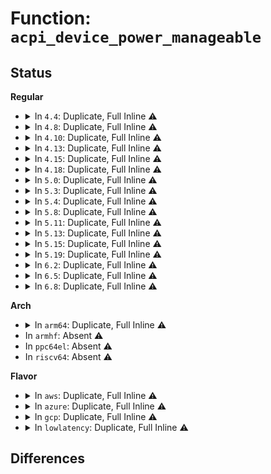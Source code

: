 # Function: <code>acpi_device_power_manageable</code>

## Status
<b>Regular</b>
<ul>
<li>
<details>
<summary>In <code>4.4</code>: Duplicate, Full Inline ⚠️</summary>

**Collision:** Static Duplication

**Inline:** Full

**Transformation:** False

**Instances:**

```
In drivers/pci/pci-acpi.c (ffffffff81457404)
Location: include/acpi/acpi_bus.h:622
Inline: True
Inline callers:
  - drivers/pci/pci-acpi.c:acpi_pci_power_manageable
```
```
In drivers/acpi/device_pm.c (0)
Location: include/acpi/acpi_bus.h:622
Inline: True
```
```
In drivers/pnp/pnpacpi/core.c (0)
Location: include/acpi/acpi_bus.h:622
Inline: True
```
</details>
</li>
<li>
<details>
<summary>In <code>4.8</code>: Duplicate, Full Inline ⚠️</summary>

**Collision:** Static Duplication

**Inline:** Full

**Transformation:** False

**Instances:**

```
In drivers/pci/pci-acpi.c (ffffffff814a402c)
Location: include/acpi/acpi_bus.h:631
Inline: True
Inline callers:
  - drivers/pci/pci-acpi.c:acpi_pci_power_manageable
```
```
In drivers/acpi/device_pm.c (0)
Location: include/acpi/acpi_bus.h:631
Inline: True
```
```
In drivers/pnp/pnpacpi/core.c (0)
Location: include/acpi/acpi_bus.h:631
Inline: True
```
</details>
</li>
<li>
<details>
<summary>In <code>4.10</code>: Duplicate, Full Inline ⚠️</summary>

**Collision:** Static Duplication

**Inline:** Full

**Transformation:** False

**Instances:**

```
In drivers/pci/pci-acpi.c (ffffffff814c5dbc)
Location: include/acpi/acpi_bus.h:633
Inline: True
Inline callers:
  - drivers/pci/pci-acpi.c:acpi_pci_power_manageable
```
```
In drivers/acpi/device_pm.c (0)
Location: include/acpi/acpi_bus.h:633
Inline: True
```
```
In drivers/pnp/pnpacpi/core.c (0)
Location: include/acpi/acpi_bus.h:633
Inline: True
```
</details>
</li>
<li>
<details>
<summary>In <code>4.13</code>: Duplicate, Full Inline ⚠️</summary>

**Collision:** Static Duplication

**Inline:** Full

**Transformation:** False

**Instances:**

```
In drivers/pci/pci-acpi.c (ffffffff814cfe2d)
Location: include/acpi/acpi_bus.h:647
Inline: True
Inline callers:
  - drivers/pci/pci-acpi.c:acpi_pci_power_manageable
```
```
In drivers/acpi/device_pm.c (0)
Location: include/acpi/acpi_bus.h:647
Inline: True
```
```
In drivers/pnp/pnpacpi/core.c (0)
Location: include/acpi/acpi_bus.h:647
Inline: True
```
</details>
</li>
<li>
<details>
<summary>In <code>4.15</code>: Duplicate, Full Inline ⚠️</summary>

**Collision:** Static Duplication

**Inline:** Full

**Transformation:** False

**Instances:**

```
In drivers/pci/pci-acpi.c (ffffffff81510075)
Location: include/acpi/acpi_bus.h:665
Inline: True
Inline callers:
  - drivers/pci/pci-acpi.c:acpi_pci_power_manageable
```
```
In drivers/acpi/device_pm.c (0)
Location: include/acpi/acpi_bus.h:665
Inline: True
```
```
In drivers/pnp/pnpacpi/core.c (0)
Location: include/acpi/acpi_bus.h:665
Inline: True
```
</details>
</li>
<li>
<details>
<summary>In <code>4.18</code>: Duplicate, Full Inline ⚠️</summary>

**Collision:** Static Duplication

**Inline:** Full

**Transformation:** False

**Instances:**

```
In drivers/pci/pci-acpi.c (ffffffff8154525e)
Location: include/acpi/acpi_bus.h:668
Inline: True
Inline callers:
  - drivers/pci/pci-acpi.c:acpi_pci_need_resume
  - drivers/pci/pci-acpi.c:acpi_pci_get_power_state
  - drivers/pci/pci-acpi.c:acpi_pci_power_manageable
```
```
In drivers/acpi/device_pm.c (ffffffff81572407)
Location: include/acpi/acpi_bus.h:668
Inline: True
Inline callers:
  - drivers/acpi/device_pm.c:acpi_dev_pm_attach
  - drivers/acpi/device_pm.c:acpi_dev_pm_detach
  - drivers/acpi/device_pm.c:acpi_dev_resume
  - drivers/acpi/device_pm.c:acpi_dev_suspend
```
```
In drivers/pnp/pnpacpi/core.c (ffffffff815dd62d)
Location: include/acpi/acpi_bus.h:668
Inline: True
Inline callers:
  - drivers/pnp/pnpacpi/core.c:pnpacpi_suspend
  - drivers/pnp/pnpacpi/core.c:pnpacpi_disable_resources
  - drivers/pnp/pnpacpi/core.c:pnpacpi_set_resources
```
</details>
</li>
<li>
<details>
<summary>In <code>5.0</code>: Duplicate, Full Inline ⚠️</summary>

**Collision:** Static Duplication

**Inline:** Full

**Transformation:** False

**Instances:**

```
In drivers/pci/pci-acpi.c (ffffffff815412d2)
Location: include/acpi/acpi_bus.h:673
Inline: True
Inline callers:
  - drivers/pci/pci-acpi.c:acpi_pci_need_resume
  - drivers/pci/pci-acpi.c:acpi_pci_get_power_state
  - drivers/pci/pci-acpi.c:acpi_pci_power_manageable
```
```
In drivers/acpi/device_pm.c (ffffffff8158a1e7)
Location: include/acpi/acpi_bus.h:673
Inline: True
Inline callers:
  - drivers/acpi/device_pm.c:acpi_dev_pm_attach
  - drivers/acpi/device_pm.c:acpi_dev_pm_detach
  - drivers/acpi/device_pm.c:acpi_dev_resume
  - drivers/acpi/device_pm.c:acpi_dev_suspend
```
```
In drivers/pnp/pnpacpi/core.c (ffffffff815f6dcd)
Location: include/acpi/acpi_bus.h:673
Inline: True
Inline callers:
  - drivers/pnp/pnpacpi/core.c:pnpacpi_suspend
  - drivers/pnp/pnpacpi/core.c:pnpacpi_disable_resources
  - drivers/pnp/pnpacpi/core.c:pnpacpi_set_resources
```
</details>
</li>
<li>
<details>
<summary>In <code>5.3</code>: Duplicate, Full Inline ⚠️</summary>

**Collision:** Static Duplication

**Inline:** Full

**Transformation:** False

**Instances:**

```
In drivers/pci/pci-acpi.c (ffffffff81570c31)
Location: include/acpi/acpi_bus.h:669
Inline: True
Inline callers:
  - drivers/pci/pci-acpi.c:acpi_pci_need_resume
  - drivers/pci/pci-acpi.c:acpi_pci_refresh_power_state
  - drivers/pci/pci-acpi.c:acpi_pci_get_power_state
  - drivers/pci/pci-acpi.c:acpi_pci_power_manageable
```
```
In drivers/acpi/device_pm.c (ffffffff815bacc7)
Location: include/acpi/acpi_bus.h:669
Inline: True
Inline callers:
  - drivers/acpi/device_pm.c:acpi_dev_pm_attach
  - drivers/acpi/device_pm.c:acpi_dev_pm_detach
  - drivers/acpi/device_pm.c:acpi_dev_resume
  - drivers/acpi/device_pm.c:acpi_dev_suspend
```
```
In drivers/pnp/pnpacpi/core.c (ffffffff81628cfd)
Location: include/acpi/acpi_bus.h:669
Inline: True
Inline callers:
  - drivers/pnp/pnpacpi/core.c:pnpacpi_suspend
  - drivers/pnp/pnpacpi/core.c:pnpacpi_disable_resources
  - drivers/pnp/pnpacpi/core.c:pnpacpi_set_resources
```
</details>
</li>
<li>
<details>
<summary>In <code>5.4</code>: Duplicate, Full Inline ⚠️</summary>

**Collision:** Static Duplication

**Inline:** Full

**Transformation:** False

**Instances:**

```
In drivers/pci/pci-acpi.c (ffffffff81591e21)
Location: include/acpi/acpi_bus.h:666
Inline: True
Inline callers:
  - drivers/pci/pci-acpi.c:acpi_pci_need_resume
  - drivers/pci/pci-acpi.c:acpi_pci_refresh_power_state
  - drivers/pci/pci-acpi.c:acpi_pci_get_power_state
  - drivers/pci/pci-acpi.c:acpi_pci_power_manageable
```
```
In drivers/acpi/device_pm.c (ffffffff815dbf95)
Location: include/acpi/acpi_bus.h:666
Inline: True
Inline callers:
  - drivers/acpi/device_pm.c:acpi_dev_pm_attach
  - drivers/acpi/device_pm.c:acpi_dev_pm_detach
  - drivers/acpi/device_pm.c:acpi_dev_resume
  - drivers/acpi/device_pm.c:acpi_dev_suspend
```
```
In drivers/pnp/pnpacpi/core.c (ffffffff8164a7ed)
Location: include/acpi/acpi_bus.h:666
Inline: True
Inline callers:
  - drivers/pnp/pnpacpi/core.c:pnpacpi_suspend
  - drivers/pnp/pnpacpi/core.c:pnpacpi_disable_resources
  - drivers/pnp/pnpacpi/core.c:pnpacpi_set_resources
```
</details>
</li>
<li>
<details>
<summary>In <code>5.8</code>: Duplicate, Full Inline ⚠️</summary>

**Collision:** Static Duplication

**Inline:** Full

**Transformation:** False

**Instances:**

```
In drivers/pci/pci-acpi.c (ffffffff81640711)
Location: include/acpi/acpi_bus.h:667
Inline: True
Inline callers:
  - drivers/pci/pci-acpi.c:acpi_pci_need_resume
  - drivers/pci/pci-acpi.c:acpi_pci_refresh_power_state
  - drivers/pci/pci-acpi.c:acpi_pci_get_power_state
  - drivers/pci/pci-acpi.c:acpi_pci_power_manageable
```
```
In drivers/acpi/device_pm.c (ffffffff81686b25)
Location: include/acpi/acpi_bus.h:667
Inline: True
Inline callers:
  - drivers/acpi/device_pm.c:acpi_dev_pm_attach
  - drivers/acpi/device_pm.c:acpi_dev_pm_detach
  - drivers/acpi/device_pm.c:acpi_dev_resume
  - drivers/acpi/device_pm.c:acpi_dev_suspend
```
```
In drivers/pnp/pnpacpi/core.c (ffffffff816f98ed)
Location: include/acpi/acpi_bus.h:667
Inline: True
Inline callers:
  - drivers/pnp/pnpacpi/core.c:pnpacpi_resume
  - drivers/pnp/pnpacpi/core.c:pnpacpi_suspend
  - drivers/pnp/pnpacpi/core.c:pnpacpi_disable_resources
  - drivers/pnp/pnpacpi/core.c:pnpacpi_set_resources
```
</details>
</li>
<li>
<details>
<summary>In <code>5.11</code>: Duplicate, Full Inline ⚠️</summary>

**Collision:** Static Duplication

**Inline:** Full

**Transformation:** False

**Instances:**

```
In drivers/pci/pci-acpi.c (ffffffff81666b21)
Location: include/acpi/acpi_bus.h:668
Inline: True
Inline callers:
  - drivers/pci/pci-acpi.c:acpi_pci_need_resume
  - drivers/pci/pci-acpi.c:acpi_pci_refresh_power_state
  - drivers/pci/pci-acpi.c:acpi_pci_get_power_state
  - drivers/pci/pci-acpi.c:acpi_pci_power_manageable
```
```
In drivers/acpi/device_pm.c (ffffffff816a48d5)
Location: include/acpi/acpi_bus.h:668
Inline: True
Inline callers:
  - drivers/acpi/device_pm.c:acpi_dev_pm_attach
  - drivers/acpi/device_pm.c:acpi_dev_pm_detach
  - drivers/acpi/device_pm.c:acpi_dev_resume
  - drivers/acpi/device_pm.c:acpi_dev_suspend
```
```
In drivers/pnp/pnpacpi/core.c (ffffffff817163ad)
Location: include/acpi/acpi_bus.h:668
Inline: True
Inline callers:
  - drivers/pnp/pnpacpi/core.c:pnpacpi_resume
  - drivers/pnp/pnpacpi/core.c:pnpacpi_suspend
  - drivers/pnp/pnpacpi/core.c:pnpacpi_disable_resources
  - drivers/pnp/pnpacpi/core.c:pnpacpi_set_resources
```
</details>
</li>
<li>
<details>
<summary>In <code>5.13</code>: Duplicate, Full Inline ⚠️</summary>

**Collision:** Static Duplication

**Inline:** Full

**Transformation:** False

**Instances:**

```
In drivers/pci/pci-acpi.c (ffffffff81648f01)
Location: include/acpi/acpi_bus.h:669
Inline: True
Inline callers:
  - drivers/pci/pci-acpi.c:acpi_pci_need_resume
  - drivers/pci/pci-acpi.c:acpi_pci_refresh_power_state
  - drivers/pci/pci-acpi.c:acpi_pci_get_power_state
  - drivers/pci/pci-acpi.c:acpi_pci_power_manageable
```
```
In drivers/acpi/device_pm.c (ffffffff81687655)
Location: include/acpi/acpi_bus.h:669
Inline: True
Inline callers:
  - drivers/acpi/device_pm.c:acpi_dev_pm_attach
  - drivers/acpi/device_pm.c:acpi_dev_pm_detach
  - drivers/acpi/device_pm.c:acpi_dev_resume
  - drivers/acpi/device_pm.c:acpi_dev_suspend
```
```
In drivers/pnp/pnpacpi/core.c (ffffffff816f769d)
Location: include/acpi/acpi_bus.h:669
Inline: True
Inline callers:
  - drivers/pnp/pnpacpi/core.c:pnpacpi_resume
  - drivers/pnp/pnpacpi/core.c:pnpacpi_suspend
  - drivers/pnp/pnpacpi/core.c:pnpacpi_disable_resources
  - drivers/pnp/pnpacpi/core.c:pnpacpi_set_resources
```
</details>
</li>
<li>
<details>
<summary>In <code>5.15</code>: Duplicate, Full Inline ⚠️</summary>

**Collision:** Static Duplication

**Inline:** Full

**Transformation:** False

**Instances:**

```
In drivers/pci/pci-acpi.c (ffffffff816ba9e1)
Location: include/acpi/acpi_bus.h:677
Inline: True
Inline callers:
  - drivers/pci/pci-acpi.c:acpi_pci_need_resume
  - drivers/pci/pci-acpi.c:acpi_pci_refresh_power_state
  - drivers/pci/pci-acpi.c:acpi_pci_get_power_state
```
```
In drivers/acpi/device_pm.c (ffffffff816fcad5)
Location: include/acpi/acpi_bus.h:677
Inline: True
Inline callers:
  - drivers/acpi/device_pm.c:acpi_dev_pm_attach
  - drivers/acpi/device_pm.c:acpi_dev_pm_detach
  - drivers/acpi/device_pm.c:acpi_dev_resume
  - drivers/acpi/device_pm.c:acpi_dev_suspend
```
```
In drivers/pnp/pnpacpi/core.c (ffffffff81771e3d)
Location: include/acpi/acpi_bus.h:677
Inline: True
Inline callers:
  - drivers/pnp/pnpacpi/core.c:pnpacpi_resume
  - drivers/pnp/pnpacpi/core.c:pnpacpi_suspend
  - drivers/pnp/pnpacpi/core.c:pnpacpi_disable_resources
  - drivers/pnp/pnpacpi/core.c:pnpacpi_set_resources
```
</details>
</li>
<li>
<details>
<summary>In <code>5.19</code>: Duplicate, Full Inline ⚠️</summary>

**Collision:** Static Duplication

**Inline:** Full

**Transformation:** False

**Instances:**

```
In drivers/pci/pci-acpi.c (ffffffff817e02c9)
Location: include/acpi/acpi_bus.h:714
Inline: True
Inline callers:
  - drivers/pci/pci-acpi.c:acpi_pci_need_resume
  - drivers/pci/pci-acpi.c:acpi_pci_refresh_power_state
  - drivers/pci/pci-acpi.c:acpi_pci_get_power_state
  - drivers/pci/pci-acpi.c:acpi_pci_bridge_d3
```
```
In drivers/acpi/device_pm.c (ffffffff8182a209)
Location: include/acpi/acpi_bus.h:714
Inline: True
Inline callers:
  - drivers/acpi/device_pm.c:acpi_dev_pm_attach
  - drivers/acpi/device_pm.c:acpi_dev_pm_detach
  - drivers/acpi/device_pm.c:acpi_dev_resume
  - drivers/acpi/device_pm.c:acpi_dev_suspend
```
```
In drivers/pnp/pnpacpi/core.c (ffffffff818a754a)
Location: include/acpi/acpi_bus.h:714
Inline: True
Inline callers:
  - drivers/pnp/pnpacpi/core.c:pnpacpi_resume
  - drivers/pnp/pnpacpi/core.c:pnpacpi_suspend
  - drivers/pnp/pnpacpi/core.c:pnpacpi_disable_resources
  - drivers/pnp/pnpacpi/core.c:pnpacpi_set_resources
```
</details>
</li>
<li>
<details>
<summary>In <code>6.2</code>: Duplicate, Full Inline ⚠️</summary>

**Collision:** Static Duplication

**Inline:** Full

**Transformation:** False

**Instances:**

```
In drivers/pci/pci-acpi.c (ffffffff81903259)
Location: include/acpi/acpi_bus.h:725
Inline: True
Inline callers:
  - drivers/pci/pci-acpi.c:acpi_pci_need_resume
  - drivers/pci/pci-acpi.c:acpi_pci_refresh_power_state
  - drivers/pci/pci-acpi.c:acpi_pci_get_power_state
  - drivers/pci/pci-acpi.c:acpi_pci_bridge_d3
  - drivers/pci/pci-acpi.c:acpi_pci_power_manageable
```
```
In drivers/acpi/device_pm.c (ffffffff8195c709)
Location: include/acpi/acpi_bus.h:725
Inline: True
Inline callers:
  - drivers/acpi/device_pm.c:acpi_dev_pm_attach
  - drivers/acpi/device_pm.c:acpi_dev_pm_detach
  - drivers/acpi/device_pm.c:acpi_dev_resume
  - drivers/acpi/device_pm.c:acpi_dev_suspend
```
```
In drivers/pnp/pnpacpi/core.c (ffffffff819f178a)
Location: include/acpi/acpi_bus.h:725
Inline: True
Inline callers:
  - drivers/pnp/pnpacpi/core.c:pnpacpi_resume
  - drivers/pnp/pnpacpi/core.c:pnpacpi_suspend
  - drivers/pnp/pnpacpi/core.c:pnpacpi_disable_resources
  - drivers/pnp/pnpacpi/core.c:pnpacpi_set_resources
```
</details>
</li>
<li>
<details>
<summary>In <code>6.5</code>: Duplicate, Full Inline ⚠️</summary>

**Collision:** Static Duplication

**Inline:** Full

**Transformation:** False

**Instances:**

```
In drivers/pci/pci-acpi.c (ffffffff819468f9)
Location: include/acpi/acpi_bus.h:742
Inline: True
Inline callers:
  - drivers/pci/pci-acpi.c:acpi_pci_need_resume
  - drivers/pci/pci-acpi.c:acpi_pci_refresh_power_state
  - drivers/pci/pci-acpi.c:acpi_pci_get_power_state
  - drivers/pci/pci-acpi.c:acpi_pci_bridge_d3
  - drivers/pci/pci-acpi.c:acpi_pci_power_manageable
```
```
In drivers/acpi/device_pm.c (ffffffff819a2bf9)
Location: include/acpi/acpi_bus.h:742
Inline: True
Inline callers:
  - drivers/acpi/device_pm.c:acpi_dev_pm_attach
  - drivers/acpi/device_pm.c:acpi_dev_pm_detach
  - drivers/acpi/device_pm.c:acpi_dev_resume
  - drivers/acpi/device_pm.c:acpi_dev_suspend
```
```
In drivers/pnp/pnpacpi/core.c (ffffffff81a39e3a)
Location: include/acpi/acpi_bus.h:742
Inline: True
Inline callers:
  - drivers/pnp/pnpacpi/core.c:pnpacpi_resume
  - drivers/pnp/pnpacpi/core.c:pnpacpi_suspend
  - drivers/pnp/pnpacpi/core.c:pnpacpi_disable_resources
  - drivers/pnp/pnpacpi/core.c:pnpacpi_set_resources
```
</details>
</li>
<li>
<details>
<summary>In <code>6.8</code>: Duplicate, Full Inline ⚠️</summary>

**Collision:** Static Duplication

**Inline:** Full

**Transformation:** False

**Instances:**

```
In drivers/pci/pci-acpi.c (ffffffff8198fc29)
Location: include/acpi/acpi_bus.h:844
Inline: True
Inline callers:
  - drivers/pci/pci-acpi.c:acpi_pci_need_resume
  - drivers/pci/pci-acpi.c:acpi_pci_refresh_power_state
  - drivers/pci/pci-acpi.c:acpi_pci_get_power_state
  - drivers/pci/pci-acpi.c:acpi_pci_bridge_d3
  - drivers/pci/pci-acpi.c:acpi_pci_power_manageable
```
```
In drivers/acpi/device_pm.c (ffffffff819eb2a9)
Location: include/acpi/acpi_bus.h:844
Inline: True
Inline callers:
  - drivers/acpi/device_pm.c:acpi_dev_pm_attach
  - drivers/acpi/device_pm.c:acpi_dev_pm_detach
  - drivers/acpi/device_pm.c:acpi_dev_resume
  - drivers/acpi/device_pm.c:acpi_dev_suspend
```
```
In drivers/pnp/pnpacpi/core.c (ffffffff81a856ea)
Location: include/acpi/acpi_bus.h:844
Inline: True
Inline callers:
  - drivers/pnp/pnpacpi/core.c:pnpacpi_resume
  - drivers/pnp/pnpacpi/core.c:pnpacpi_suspend
  - drivers/pnp/pnpacpi/core.c:pnpacpi_disable_resources
  - drivers/pnp/pnpacpi/core.c:pnpacpi_set_resources
```
</details>
</li>
</ul>
<b>Arch</b>
<ul>
<li>
<details>
<summary>In <code>arm64</code>: Duplicate, Full Inline ⚠️</summary>

**Collision:** Static Duplication

**Inline:** Full

**Transformation:** False

**Instances:**

```
In drivers/pci/pci-acpi.c (ffff8000106f791c)
Location: include/acpi/acpi_bus.h:666
Inline: True
Inline callers:
  - drivers/pci/pci-acpi.c:acpi_pci_need_resume
  - drivers/pci/pci-acpi.c:acpi_pci_refresh_power_state
  - drivers/pci/pci-acpi.c:acpi_pci_get_power_state
  - drivers/pci/pci-acpi.c:acpi_pci_power_manageable
```
```
In drivers/acpi/device_pm.c (ffff800010767eb8)
Location: include/acpi/acpi_bus.h:666
Inline: True
Inline callers:
  - drivers/acpi/device_pm.c:acpi_dev_pm_attach
  - drivers/acpi/device_pm.c:acpi_dev_pm_detach
  - drivers/acpi/device_pm.c:acpi_dev_resume
  - drivers/acpi/device_pm.c:acpi_dev_suspend
```
```
In drivers/pnp/pnpacpi/core.c (ffff8000107b7ac8)
Location: include/acpi/acpi_bus.h:666
Inline: True
Inline callers:
  - drivers/pnp/pnpacpi/core.c:pnpacpi_disable_resources
  - drivers/pnp/pnpacpi/core.c:pnpacpi_set_resources
```
</details>
</li>
<li>
In <code>armhf</code>: Absent ⚠️
</li>
<li>
In <code>ppc64el</code>: Absent ⚠️
</li>
<li>
In <code>riscv64</code>: Absent ⚠️
</li>
</ul>
<b>Flavor</b>
<ul>
<li>
<details>
<summary>In <code>aws</code>: Duplicate, Full Inline ⚠️</summary>

**Collision:** Static Duplication

**Inline:** Full

**Transformation:** False

**Instances:**

```
In drivers/pci/pci-acpi.c (ffffffff81585cb1)
Location: include/acpi/acpi_bus.h:666
Inline: True
Inline callers:
  - drivers/pci/pci-acpi.c:acpi_pci_need_resume
  - drivers/pci/pci-acpi.c:acpi_pci_refresh_power_state
  - drivers/pci/pci-acpi.c:acpi_pci_get_power_state
  - drivers/pci/pci-acpi.c:acpi_pci_power_manageable
```
```
In drivers/acpi/device_pm.c (ffffffff815ce665)
Location: include/acpi/acpi_bus.h:666
Inline: True
Inline callers:
  - drivers/acpi/device_pm.c:acpi_dev_pm_attach
  - drivers/acpi/device_pm.c:acpi_dev_pm_detach
  - drivers/acpi/device_pm.c:acpi_dev_resume
  - drivers/acpi/device_pm.c:acpi_dev_suspend
```
```
In drivers/pnp/pnpacpi/core.c (ffffffff8161084d)
Location: include/acpi/acpi_bus.h:666
Inline: True
Inline callers:
  - drivers/pnp/pnpacpi/core.c:pnpacpi_suspend
  - drivers/pnp/pnpacpi/core.c:pnpacpi_disable_resources
  - drivers/pnp/pnpacpi/core.c:pnpacpi_set_resources
```
</details>
</li>
<li>
<details>
<summary>In <code>azure</code>: Duplicate, Full Inline ⚠️</summary>

**Collision:** Static Duplication

**Inline:** Full

**Transformation:** False

**Instances:**

```
In drivers/pci/pci-acpi.c (ffffffff81574a81)
Location: include/acpi/acpi_bus.h:666
Inline: True
Inline callers:
  - drivers/pci/pci-acpi.c:acpi_pci_need_resume
  - drivers/pci/pci-acpi.c:acpi_pci_refresh_power_state
  - drivers/pci/pci-acpi.c:acpi_pci_get_power_state
  - drivers/pci/pci-acpi.c:acpi_pci_power_manageable
```
```
In drivers/acpi/device_pm.c (ffffffff815b8225)
Location: include/acpi/acpi_bus.h:666
Inline: True
Inline callers:
  - drivers/acpi/device_pm.c:acpi_dev_pm_attach
  - drivers/acpi/device_pm.c:acpi_dev_pm_detach
  - drivers/acpi/device_pm.c:acpi_dev_resume
  - drivers/acpi/device_pm.c:acpi_dev_suspend
```
```
In drivers/pnp/pnpacpi/core.c (ffffffff81604d9d)
Location: include/acpi/acpi_bus.h:666
Inline: True
Inline callers:
  - drivers/pnp/pnpacpi/core.c:pnpacpi_suspend
  - drivers/pnp/pnpacpi/core.c:pnpacpi_disable_resources
  - drivers/pnp/pnpacpi/core.c:pnpacpi_set_resources
```
</details>
</li>
<li>
<details>
<summary>In <code>gcp</code>: Duplicate, Full Inline ⚠️</summary>

**Collision:** Static Duplication

**Inline:** Full

**Transformation:** False

**Instances:**

```
In drivers/pci/pci-acpi.c (ffffffff81585b71)
Location: include/acpi/acpi_bus.h:666
Inline: True
Inline callers:
  - drivers/pci/pci-acpi.c:acpi_pci_need_resume
  - drivers/pci/pci-acpi.c:acpi_pci_refresh_power_state
  - drivers/pci/pci-acpi.c:acpi_pci_get_power_state
  - drivers/pci/pci-acpi.c:acpi_pci_power_manageable
```
```
In drivers/acpi/device_pm.c (ffffffff815d0275)
Location: include/acpi/acpi_bus.h:666
Inline: True
Inline callers:
  - drivers/acpi/device_pm.c:acpi_dev_pm_attach
  - drivers/acpi/device_pm.c:acpi_dev_pm_detach
  - drivers/acpi/device_pm.c:acpi_dev_resume
  - drivers/acpi/device_pm.c:acpi_dev_suspend
```
```
In drivers/pnp/pnpacpi/core.c (ffffffff8163e62d)
Location: include/acpi/acpi_bus.h:666
Inline: True
Inline callers:
  - drivers/pnp/pnpacpi/core.c:pnpacpi_suspend
  - drivers/pnp/pnpacpi/core.c:pnpacpi_disable_resources
  - drivers/pnp/pnpacpi/core.c:pnpacpi_set_resources
```
</details>
</li>
<li>
<details>
<summary>In <code>lowlatency</code>: Duplicate, Full Inline ⚠️</summary>

**Collision:** Static Duplication

**Inline:** Full

**Transformation:** False

**Instances:**

```
In drivers/pci/pci-acpi.c (ffffffff815a0021)
Location: include/acpi/acpi_bus.h:666
Inline: True
Inline callers:
  - drivers/pci/pci-acpi.c:acpi_pci_need_resume
  - drivers/pci/pci-acpi.c:acpi_pci_refresh_power_state
  - drivers/pci/pci-acpi.c:acpi_pci_get_power_state
  - drivers/pci/pci-acpi.c:acpi_pci_power_manageable
```
```
In drivers/acpi/device_pm.c (ffffffff815ea135)
Location: include/acpi/acpi_bus.h:666
Inline: True
Inline callers:
  - drivers/acpi/device_pm.c:acpi_dev_pm_attach
  - drivers/acpi/device_pm.c:acpi_dev_pm_detach
  - drivers/acpi/device_pm.c:acpi_dev_resume
  - drivers/acpi/device_pm.c:acpi_dev_suspend
```
```
In drivers/pnp/pnpacpi/core.c (ffffffff8165897d)
Location: include/acpi/acpi_bus.h:666
Inline: True
Inline callers:
  - drivers/pnp/pnpacpi/core.c:pnpacpi_suspend
  - drivers/pnp/pnpacpi/core.c:pnpacpi_disable_resources
  - drivers/pnp/pnpacpi/core.c:pnpacpi_set_resources
```
</details>
</li>
</ul>

## Differences
